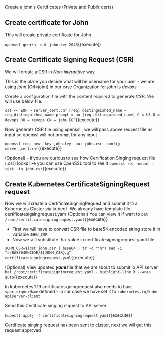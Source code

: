 Create a john's Certificates (Private and Public certs)

## Create certificate for John

This will create private certificate for John

`openssl genrsa -out john.key 2048`{{execute}}

## Create Certificate Signing Request (CSR)

We will create a CSR in *Non-interactive* way

This is the place you decide what will be username for your user - we are using *john* (CN=john) in our case
Organization for *john* is *devops* 

Create a configuration file with the content required to generate CSR. We will use below file.

`
cat << EOF > server_cert.cnf
[req]
distinguished_name = req_distinguished_name
prompt = no
[req_distinguished_name]
C = US
O = devops
OU = devops
CN = john
EOF
`{{execute}}

Now generate CSR file using openssl , we will pass above request file as input so openssl will not prompt for any input

`
openssl req -new -key john.key -out john.csr -config server_cert.cnf
`{{execute}}

(Optional) - if you are curious to see how Certification Singing request file (.csr) looks like you can use OpenSSL tool to see it 
`openssl req -noout -text -in john.csr`{{execute}}

## Create Kubernetes CertificateSigningRequest request

Now we will create a CertificateSigningRequest and submit it to a Kubernetes Cluster via kubectl. We already have template file certificatesigningrequest.yaml 
(Optional) You can view it if want to `bat /root/certificatesigningrequest.yaml`{{execute}}

- First we will have to convert CSR file to base54 encoded string store it in variable `JOHN_CSR`
- Now we will substitute that value in certificatesigningrequest.yaml file 

`
JOHN_CSR=$(cat john.csr | base64 | tr -d "\n")
sed -i "s/BASE64ENCODE/${JOHN_CSR}/g" certificatesigningrequest.yaml
`{{execute}}

(Optional) View updated ***yaml*** file that we are about to submit to API server `bat /root/certificatesigningrequest.yaml --highlight-line 9 --wrap auto`{{execute}}

In kubernetes 1.19 certificatesigningrequest also needs to have `spec.signerName` defined - in our case we have set it to `kubernetes.io/kube-apiserver-client`

Send this Certificate singing request to API server 

`kubectl apply -f certificatesigningrequest.yaml`{{execute}} 

Certificate singing request has been sent to cluster, next we will get this request approved